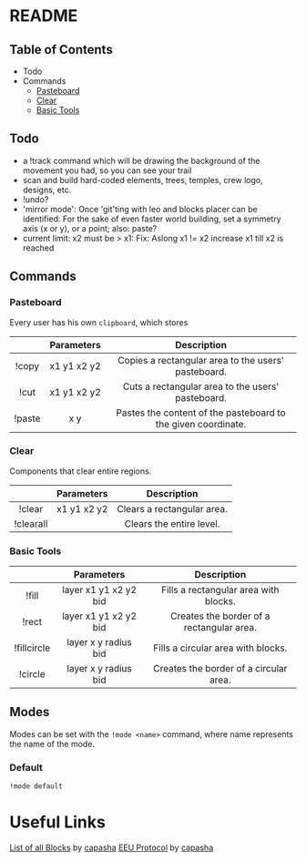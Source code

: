 # README

## Table of Contents

- Todo
- Commands
  - [Pasteboard](#pasteboard)
  - [Clear](#clear)
  - [Basic Tools](#tools)
  
## Todo

- a !track command which will be drawing the background of the movement you had, so you can see your trail
- scan and build hard-coded elements, trees, temples, crew logo, designs, etc.
- !undo?
- 'mirror mode': Once 'git'ting with leo and blocks placer can be identified: For the sake of even faster world building, set a symmetry axis (x or y), or a point; also: paste?
- current limit: x2 must be > x1: Fix: Aslong x1 != x2 increase x1 till x2 is reached

## Commands

### <a id="pasteboard">Pasteboard</a>

Every user has his own `clipboard`, which stores 

|        |  Parameters |                          Description                          |
|:------:|:-----------:|:-------------------------------------------------------------:|
| !copy  | x1 y1 x2 y2 | Copies a rectangular area to the users' pasteboard.           |
| !cut   | x1 y1 x2 y2 | Cuts a rectangular area to the users' pasteboard.             |
| !paste | x y         | Pastes the content of the pasteboard to the given coordinate. |

### <a id="clear">Clear</a>

Components that clear entire regions.

|           |  Parameters |         Description        |
|:---------:|:-----------:|:--------------------------:|
| !clear    | x1 y1 x2 y2 | Clears a rectangular area. |
| !clearall |             | Clears the entire level.   |

### <a id="tools">Basic Tools</a>

|             |       Parameters      |                Description                |
|:-----------:|:---------------------:|:-----------------------------------------:|
| !fill       | layer x1 y1 x2 y2 bid | Fills a rectangular area with blocks.     |
| !rect       | layer x1 y1 x2 y2 bid | Creates the border of a rectangular area. |
| !fillcircle | layer x y radius bid  | Fills a circular area with blocks.        |
| !circle     | layer x y radius bid  | Creates the border of a circular area.    |

## Modes

Modes can be set with the `!mode <name>` command, where name represents the name of the mode.

### Default

`!mode default`

# Useful Links

[List of all Blocks](https://github.com/capasha/EEUProtocol/blob/master/Blocks.md) by [capasha](https://github.com/capasha)
[EEU Protocol](https://github.com/capasha/EEUProtocol/blob/master/README.md) by [capasha](https://github.com/capasha)

